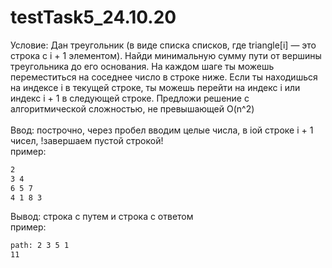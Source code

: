 # testTask5_24.10.20
Условие:
Дан треугольник (в виде списка списков, где triangle[i] — это строка с i + 1 элементом). Найди минимальную сумму пути от вершины треугольника до его основания.
На каждом шаге ты можешь переместиться на соседнее число в строке ниже. Если ты находишься на индексе i в текущей строке, ты можешь перейти на индекс i или индекс i + 1 в следующей строке.
Предложи решение с алгоритмической сложностью, не превышающей O(n^2)<br><br>
Ввод: построчно, через пробел вводим целые числа, в iой строке i + 1 чисел, !завершаем пустой строкой!<br>
пример:
```bash
2
3 4
6 5 7
4 1 8 3


```
Вывод: строка с путем и строка с ответом<br>
пример:
```bash
path: 2 3 5 1 
11
```
